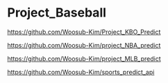 # Project_Baseball

https://github.com/Woosub-Kim/Project_KBO_Predict

https://github.com/Woosub-Kim/project_NBA_predict


https://github.com/Woosub-Kim/project_MLB_predict


https://github.com/Woosub-Kim/sports_predict_api
